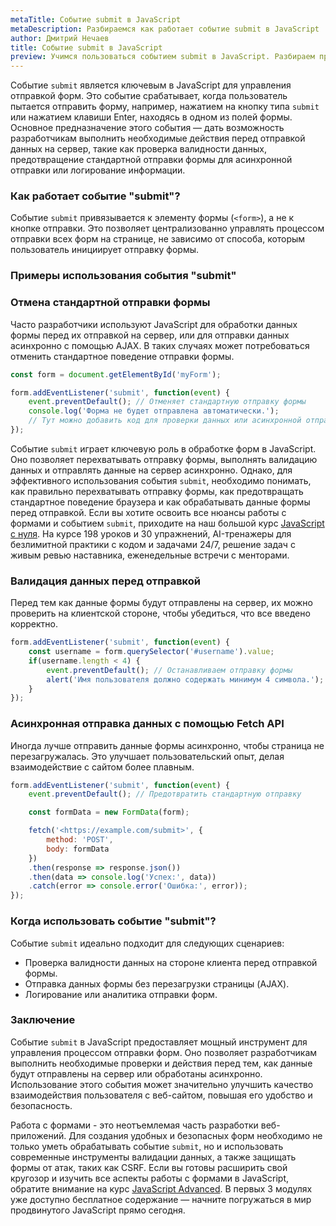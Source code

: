 ```yaml
---
metaTitle: Событие submit в JavaScript
metaDescription: Разбираемся как работает событие submit в JavaScript
author: Дмитрий Нечаев
title: Событие submit в JavaScript
preview: Учимся пользоваться событием submit в JavaScript. Разбираем примеры использования
---
```


Событие `submit` является ключевым в JavaScript для управления отправкой форм. Это событие срабатывает, когда пользователь пытается отправить форму, например, нажатием на кнопку типа `submit` или нажатием клавиши Enter, находясь в одном из полей формы. Основное предназначение этого события — дать возможность разработчикам выполнить необходимые действия перед отправкой данных на сервер, такие как проверка валидности данных, предотвращение стандартной отправки формы для асинхронной отправки или логирование информации.

### Как работает событие "submit"?

Событие `submit` привязывается к элементу формы (`<form>`), а не к кнопке отправки. Это позволяет централизованно управлять процессом отправки всех форм на странице, не зависимо от способа, которым пользователь инициирует отправку формы.

### Примеры использования события "submit"

### Отмена стандартной отправки формы

Часто разработчики используют JavaScript для обработки данных формы перед их отправкой на сервер, или для отправки данных асинхронно с помощью AJAX. В таких случаях может потребоваться отменить стандартное поведение отправки формы.

```jsx
const form = document.getElementById('myForm');

form.addEventListener('submit', function(event) {
    event.preventDefault(); // Отменяет стандартную отправку формы
    console.log('Форма не будет отправлена автоматически.');
    // Тут можно добавить код для проверки данных или асинхронной отправки
});

```

Событие `submit` играет ключевую роль в обработке форм в JavaScript. Оно позволяет перехватывать отправку формы, выполнять валидацию данных и отправлять данные на сервер асинхронно. Однако, для эффективного использования события `submit`, необходимо понимать, как правильно перехватывать отправку формы, как предотвращать стандартное поведение браузера и как обрабатывать данные формы перед отправкой. Если вы хотите освоить все нюансы работы с формами и событием `submit`, приходите на наш большой курс [JavaScript с нуля](https://purpleschool.ru/course/javascript-basics?utm_source=knowledgebase&utm_medium=text&utm_campaign=sobytie-submit-v-javascript). На курсе 198 уроков и 30 упражнений, AI-тренажеры для безлимитной практики с кодом и задачами 24/7, решение задач с живым ревью наставника, еженедельные встречи с менторами.

### Валидация данных перед отправкой

Перед тем как данные формы будут отправлены на сервер, их можно проверить на клиентской стороне, чтобы убедиться, что все введено корректно.

```jsx
form.addEventListener('submit', function(event) {
    const username = form.querySelector('#username').value;
    if(username.length < 4) {
        event.preventDefault(); // Останавливаем отправку формы
        alert('Имя пользователя должно содержать минимум 4 символа.');
    }
});

```

### Асинхронная отправка данных с помощью Fetch API

Иногда лучше отправить данные формы асинхронно, чтобы страница не перезагружалась. Это улучшает пользовательский опыт, делая взаимодействие с сайтом более плавным.

```jsx
form.addEventListener('submit', function(event) {
    event.preventDefault(); // Предотвратить стандартную отправку

    const formData = new FormData(form);

    fetch('<https://example.com/submit>', {
        method: 'POST',
        body: formData
    })
    .then(response => response.json())
    .then(data => console.log('Успех:', data))
    .catch(error => console.error('Ошибка:', error));
});

```

### Когда использовать событие "submit"?

Событие `submit` идеально подходит для следующих сценариев:

- Проверка валидности данных на стороне клиента перед отправкой формы.
- Отправка данных формы без перезагрузки страницы (AJAX).
- Логирование или аналитика отправки форм.

### Заключение

Событие `submit` в JavaScript предоставляет мощный инструмент для управления процессом отправки форм. Оно позволяет разработчикам выполнить необходимые проверки и действия перед тем, как данные будут отправлены на сервер или обработаны асинхронно. Использование этого события может значительно улучшить качество взаимодействия пользователя с веб-сайтом, повышая его удобство и безопасность.

Работа с формами - это неотъемлемая часть разработки веб-приложений.  Для создания удобных и безопасных форм необходимо не только уметь обрабатывать событие `submit`, но и использовать современные инструменты валидации данных,  а также защищать формы от атак, таких как CSRF. Если вы готовы расширить свой кругозор и изучить все аспекты работы с формами в JavaScript, обратите внимание на курс [JavaScript Advanced](https://purpleschool.ru/course/javascript-advanced?utm_source=knowledgebase&utm_medium=text&utm_campaign=sobytie-submit-v-javascript). В первых 3 модулях уже доступно бесплатное содержание — начните погружаться в мир продвинутого JavaScript прямо сегодня.
